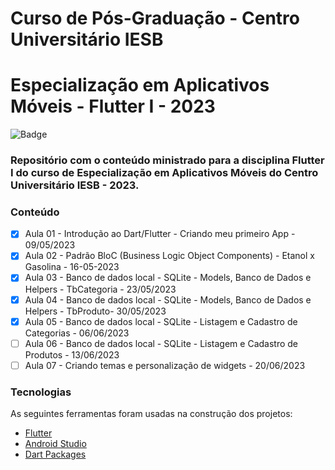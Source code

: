 # Curso de Pós-Graduação - Centro Universitário IESB
# Especialização em Aplicativos Móveis - Flutter I - 2023

![Badge](https://img.shields.io/badge/Marcos%20Dias%20Vendramini-Flutter-blue)

### Repositório com o conteúdo ministrado para a disciplina Flutter I do curso de Especialização em Aplicativos Móveis do Centro Universitário IESB - 2023.

### Conteúdo

- [x] Aula 01 - Introdução ao Dart/Flutter - Criando meu primeiro App - 09/05/2023
- [x] Aula 02 - Padrão BloC (Business Logic Object Components) - Etanol x Gasolina - 16-05-2023
- [x] Aula 03 - Banco de dados local - SQLite - Models, Banco de Dados e Helpers - TbCategoria - 23/05/2023
- [x] Aula 04 - Banco de dados local - SQLite - Models, Banco de Dados e Helpers - TbProduto- 30/05/2023
- [x] Aula 05 - Banco de dados local - SQLite - Listagem e Cadastro de Categorias - 06/06/2023
- [ ] Aula 06 - Banco de dados local - SQLite - Listagem e Cadastro de Produtos - 13/06/2023
- [ ] Aula 07 - Criando temas e personalização de widgets - 20/06/2023

### Tecnologias

As seguintes ferramentas foram usadas na construção dos projetos:

- [Flutter](https://flutter.dev/)
- [Android Studio](https://developer.android.com/studio)
- [Dart Packages](https://pub.dev/)
